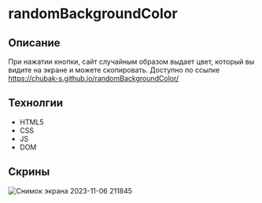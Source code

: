 # randomBackgroundColor
## Описание
При нажатии кнопки, сайт случайным образом выдает цвет, который вы видите на экране и можете скопировать. Доступно по ссылке https://chubak-s.github.io/randomBackgroundColor/
## Технолгии
* HTML5
* CSS
* JS
* DOM
## Скрины
![Снимок экрана 2023-11-06 211845](https://github.com/Chubak-s/randomBackgroundColor/assets/112934217/d0ead601-991d-4534-9e07-15ab88fbcfc0)
